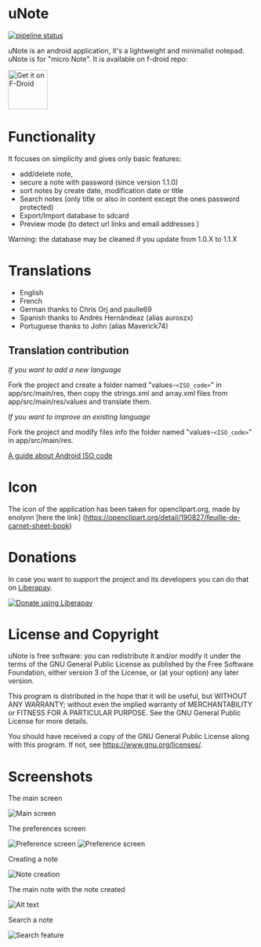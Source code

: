 # uNote
[![pipeline status](https://gitlab.com/Varlorg/uNote/badges/master/pipeline.svg)](https://gitlab.com/Varlorg/uNote/commits/master)

uNote is an android application, it's a lightweight and minimalist notepad. uNote is for "micro Note".
It is available on f-droid repo:

[<img src="https://f-droid.org/badge/get-it-on.png"
      alt="Get it on F-Droid"
      height="80">](https://f-droid.org/app/app.varlorg.unote)


# Functionality

It focuses on simplicity and gives only basic features:

* add/delete note,
* secure a note with password (since version 1.1.0)
* sort notes by create date, modification date or title
* Search notes (only title or also in content except the ones password protected)
* Export/Import database to sdcard
* Preview mode (to detect url links and email addresses )

Warning: the database may be cleaned if you update from 1.0.X to 1.1.X

# Translations

* English
* French
* German thanks to Chris Orj and paulle69
* Spanish thanks to Andrés Hernándeaz (alias auroszx)
* Portuguese thanks to John (alias Maverick74)

## Translation contribution

*If you want to add a new language*

Fork the project and create a folder named "values-`<ISO_code>`" in app/src/main/res, then copy the strings.xml and array.xml files from app/src/main/res/values and translate them.

*If you want to improve an existing language*

Fork the project and modify files info the folder named "values-`<ISO_code>`" in app/src/main/res.

[A guide about Android ISO code](http://www.wilsonmar.com/android_localization.htm)

# Icon

The icon of the application has been taken for openclipart.org, made by enolynn [here the link] (https://openclipart.org/detail/190827/feuille-de-carnet-sheet-book)

# Donations

In case you want to support the project and its developers you can do that on [Liberapay](https://liberapay.com/Varlorg).

<a href="https://liberapay.com/Varlorg/donate"><img alt="Donate using Liberapay" src="https://liberapay.com/assets/widgets/donate.svg"></a>

# License and Copyright

uNote is free software: you can redistribute it and/or modify it under the terms of the GNU General Public License as published by the Free Software Foundation, either version 3 of the License, or (at your option) any later version.

This program is distributed in the hope that it will be useful, but WITHOUT ANY WARRANTY; without even the implied warranty of MERCHANTABILITY or FITNESS FOR A PARTICULAR PURPOSE.  See the GNU General Public License for more details.

You should have received a copy of the GNU General Public License along with this program. If not, see <https://www.gnu.org/licenses/>.

# Screenshots

The main screen

![Main screen](img/main.png?raw=true "Main activity empty")

The preferences screen

![Preference screen](img/pref1.jpg?raw=true "Preferences")
![Preference screen](img/pref2.jpg?raw=true "Preferences")

Creating a note

![Note creation](img/noteEdition.png?raw=true "Create note")

The main note with the note created

![Alt text](img/listNote.png?raw=true "Main activity with one note")

Search a note

![Search feature](img/search.jpg?raw=true "Search a note")
